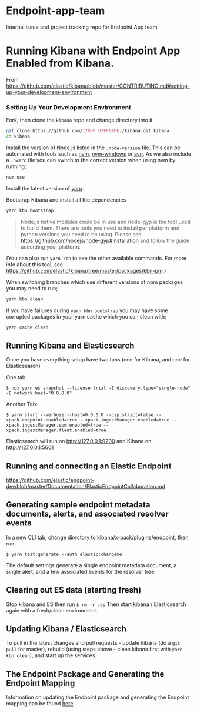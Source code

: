 # Endpoint-app-team

Internal issue and project tracking repo for Endpoint App team

# Running Kibana with Endpoint App Enabled from Kibana.

From https://github.com/elastic/kibana/blob/master/CONTRIBUTING.md#setting-up-your-development-environment

### Setting Up Your Development Environment

Fork, then clone the `kibana` repo and change directory into it

```bash
git clone https://github.com/[YOUR_USERNAME]/kibana.git kibana
cd kibana
```

Install the version of Node.js listed in the `.node-version` file. This can be automated with tools such as [nvm](https://github.com/creationix/nvm), [nvm-windows](https://github.com/coreybutler/nvm-windows) or [avn](https://github.com/wbyoung/avn). As we also include a `.nvmrc` file you can switch to the correct version when using nvm by running:

```bash
nvm use
```

Install the latest version of [yarn](https://yarnpkg.com).

Bootstrap Kibana and install all the dependencies

```bash
yarn kbn bootstrap
```

> Node.js native modules could be in use and node-gyp is the tool used to build them. There are tools you need to install per platform and python versions you need to be using. Please see https://github.com/nodejs/node-gyp#installation and follow the guide according your platform.

(You can also run `yarn kbn` to see the other available commands. For more info about this tool, see https://github.com/elastic/kibana/tree/master/packages/kbn-pm.)

When switching branches which use different versions of npm packages you may need to run;

```bash
yarn kbn clean
```

If you have failures during `yarn kbn bootstrap` you may have some corrupted packages in your yarn cache which you can clean with;

```bash
yarn cache clean
```

## Running Kibana and Elasticsearch

Once you have everything setup have two tabs (one for Kibana, and one for Elasticsearch)

One tab:

`$ npx yarn es snapshot --license trial -E discovery.type="single-node" -E network.host="0.0.0.0"`

Another Tab:

`$ yarn start --verbose --host=0.0.0.0 --csp.strict=false --xpack.endpoint.enabled=true --xpack.ingestManager.enabled=true --xpack.ingestManager.epm.enabled=true --xpack.ingestManager.fleet.enabled=true`


Elasticsearch will run on http://127.0.0.1:9200 and Kibana on http://127.0.0.1:5601

## Running and connecting an Elastic Endpoint

https://github.com/elastic/endpoint-dev/blob/master/Documentation/ElasticEndpointCollaboration.md

## Generating sample endpoint metadata documents, alerts, and associated resolver events

In a new CLI tab, change directory to kibana/x-pack/plugins/endpoint, then run:

`$ yarn test:generate --auth elastic:changeme`

The default settings generate a single endpoint metadata document, a single alert, and a few associated events for the resolver tree.

## Clearing out ES data (starting fresh)

Stop kibana and ES then run
`$ rm -r .es`
Then start kibana / Elasticsearch again with a fresh/clean environment.

## Updating Kibana / Elasticsearch

To pull in the latest changes and pull requests - update kibana (do a `git pull` for master), rebuild (using steps above - clean kibana first with `yarn kbn clean`), and start up the services.

## The Endpoint Package and Generating the Endpoint Mapping

Information on updating the Endpoint package and generating the Endpoint mapping can be found [here](./PACKAGE.md)
